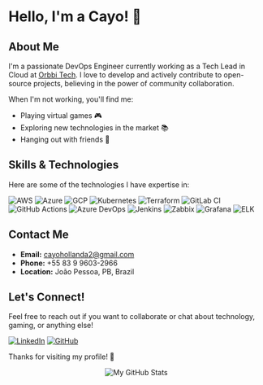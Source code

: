 # Hello, I'm a Cayo! 👋

## About Me
I'm a passionate DevOps Engineer currently working as a Tech Lead in Cloud at [Orbbi Tech](https://orbbi.tech). I love to develop and actively contribute to open-source projects, believing in the power of community collaboration.

When I'm not working, you'll find me:
- Playing virtual games 🎮
- Exploring new technologies in the market 📚
- Hanging out with friends 🍻

## Skills & Technologies
Here are some of the technologies I have expertise in:

![AWS](https://img.shields.io/badge/AWS-232F3E?style=flat&logo=amazonaws&logoColor=white)
![Azure](https://img.shields.io/badge/Azure-0078D4?style=flat&logo=microsoftazure&logoColor=white)
![GCP](https://img.shields.io/badge/GCP-4285F4?style=flat&logo=googlecloud&logoColor=white)
![Kubernetes](https://img.shields.io/badge/Kubernetes-326CE5?style=flat&logo=kubernetes&logoColor=white)
![Terraform](https://img.shields.io/badge/Terraform-7B42BC?style=flat&logo=terraform&logoColor=white)
![GitLab CI](https://img.shields.io/badge/GitLab_CI-FCA121?style=flat&logo=gitlab&logoColor=white)
![GitHub Actions](https://img.shields.io/badge/GitHub_Actions-2088FF?style=flat&logo=githubactions&logoColor=white)
![Azure DevOps](https://img.shields.io/badge/Azure_DevOps-0078D4?style=flat&logo=azuredevops&logoColor=white)
![Jenkins](https://img.shields.io/badge/Jenkins-D24939?style=flat&logo=jenkins&logoColor=white)
![Zabbix](https://img.shields.io/badge/Zabbix-FF0000?style=flat&logo=zabbix&logoColor=white)
![Grafana](https://img.shields.io/badge/Grafana-F46800?style=flat&logo=grafana&logoColor=white)
![ELK](https://img.shields.io/badge/ELK-005571?style=flat&logo=elasticsearch&logoColor=white)

## Contact Me
- **Email:** [cayohollanda2@gmail.com](mailto:cayohollanda2@gmail.com)
- **Phone:** +55 83 9 9603-2966
- **Location:** João Pessoa, PB, Brazil

## Let's Connect!
Feel free to reach out if you want to collaborate or chat about technology, gaming, or anything else!

[![LinkedIn](https://img.shields.io/badge/LinkedIn-Profile-blue?style=flat&logo=linkedin)](https://www.linkedin.com/in/yourprofile)
[![GitHub](https://img.shields.io/badge/GitHub-Profile-black?style=flat&logo=github)](https://github.com/yourusername)

Thanks for visiting my profile! 🚀

<!-- Visitor Count and GitHub Stats -->
<p align="center">
  <img src="https://github-readme-stats.vercel.app/api?username=cayohollanda&show_icons=true&theme=radical" alt="My GitHub Stats" />
</p>
